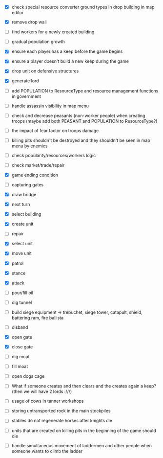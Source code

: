 - [X] check special resource converter ground types in drop building in map editor
- [X] remove drop wall
- [ ] find workers for a newly created building
- [ ] gradual population growth
- [X] ensure each player has a keep before the game begins
- [X] ensure a player doesn't build a new keep during the game
- [X] drop unit on defensive structures
- [X] generate lord
- [ ] add POPULATION to ResourceType and resource management functions in government
- [ ] handle assassin visibility in map menu
- [ ] check and decrease peasants (non-worker people) when creating troops (maybe add both PEASANT and POPULATION to ResourceType?)
- [ ] the impact of fear factor on troops damage
- [ ] killing pits shouldn't be destroyed and they shouldn't be seen in map menu by enemies

- [ ] check popularity/resources/workers logic
- [ ] check market/trade/repair
- [X] game ending condition
- [ ] capturing gates
- [X] draw bridge

- [X] next turn
- [X] select building
- [X] create unit
- [ ] repair
- [X] select unit
- [X] move unit
- [X] patrol
- [X] stance
- [X] attack
- [ ] pour/fill oil
- [ ] dig tunnel
- [ ] build siege equipment => trebuchet, siege tower, catapult, shield, battering ram, fire ballista
- [ ] disband
- [X] open gate
- [X] close gate
- [ ] dig moat
- [ ] fill moat
- [ ] open dogs cage

- [ ] What if someone creates and then clears and the creates again a keep? (then we will have 2 lords :///)
- [ ] usage of cows in tanner workshops
- [ ] storing untransported rock in the main stockpiles
- [ ] stables do not regenerate horses after knights die
- [ ] units that are created on killing pits in the beginning of the game should die
- [ ] handle simultaneous movement of laddermen and other people when someone wants to climb the ladder
